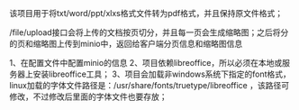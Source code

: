 该项目用于将txt/word/ppt/xlxs格式文件转为pdf格式，并且保持原文件格式；

/file/upload接口会将上传的文档按页切分，并且每一页会生成缩略图；之后将分的页和缩略图上传到minio中，返回给客户端分页信息和缩略图信息

1、在配置文件中配置minio的信息
2、项目依赖libreoffice，所以必须在本地或服务器上安装libreoffice工具；
3、项目会加载非windows系统下指定的font格式，linux加载的字体文件路径是：/usr/share/fonts/truetype/libreoffice ，该路径可修改，不过修改后里面的字体文件也要存放；

